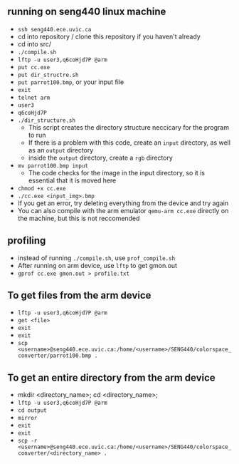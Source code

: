 ## running on seng440 linux machine
- `ssh seng440.ece.uvic.ca`
- cd into repository / clone this repository if you haven't already
- cd into src/
- `./compile.sh`
- `lftp -u user3,q6coHjd7P @arm`
- `put cc.exe`
- `put dir_structre.sh`
- `put parrot100.bmp`, or your input file
- `exit`
- `telnet arm`
- `user3`
- `q6coHjd7P`
- `./dir_structure.sh`
    * This script creates the directory structure neccicary for the program to run
    * If there is a problem with this code, create an `input` directory, as well as an `output` directory
    * inside the `output` directory, create a `rgb` directory
- `mv parrot100.bmp input`
  - The code checks for the image in the input directory, so it is essential that it is moved here
- `chmod +x cc.exe`
- `./cc.exe <input_img>.bmp`
- If you get an error, try deleting everything from the device and try again
- You can also compile with the arm emulator `qemu-arm cc.exe` directly on the machine, but this is not reccomended

## profiling
- instead of running `./compile.sh`, use `prof_compile.sh` 
- After running on arm device, use `lftp` to get gmon.out
- `gprof cc.exe gmon.out > profile.txt`

## To get files from the arm device
- `lftp -u user3,q6coHjd7P @arm`
- `get <file>`
- `exit`
- `exit`
- `scp <username>@seng440.ece.uvic.ca:/home/<username>/SENG440/colorspace_converter/parrot100.bmp .`

## To get an entire directory from the arm device
- mkdir <directory_name>; cd <directory_name>;
- `lftp -u user3,q6coHjd7P @arm`
- `cd output`
- `mirror`
- `exit`
- `exit`
- `scp -r <username>@seng440.ece.uvic.ca:/home/<username>/SENG440/colorspace_converter/<directory_name> .`